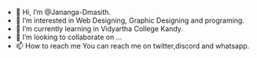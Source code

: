 - 👋 Hi, I’m @Jananga-Dmasith.
- 👀 I’m interested in Web Designing, Graphic Designing and programing.
- 🌱 I’m currently learning in Vidyartha College Kandy.
- 💞️ I’m looking to collaborate on ...
- 📫 How to reach me You can reach me on twitter,discord and whatsapp.

<!---
Jananga-Dmasith/Jananga-Dmasith is a ✨ special ✨ repository because its `README.md` (this file) appears on your GitHub profile.
You can click the Preview link to take a look at your changes.
--->
